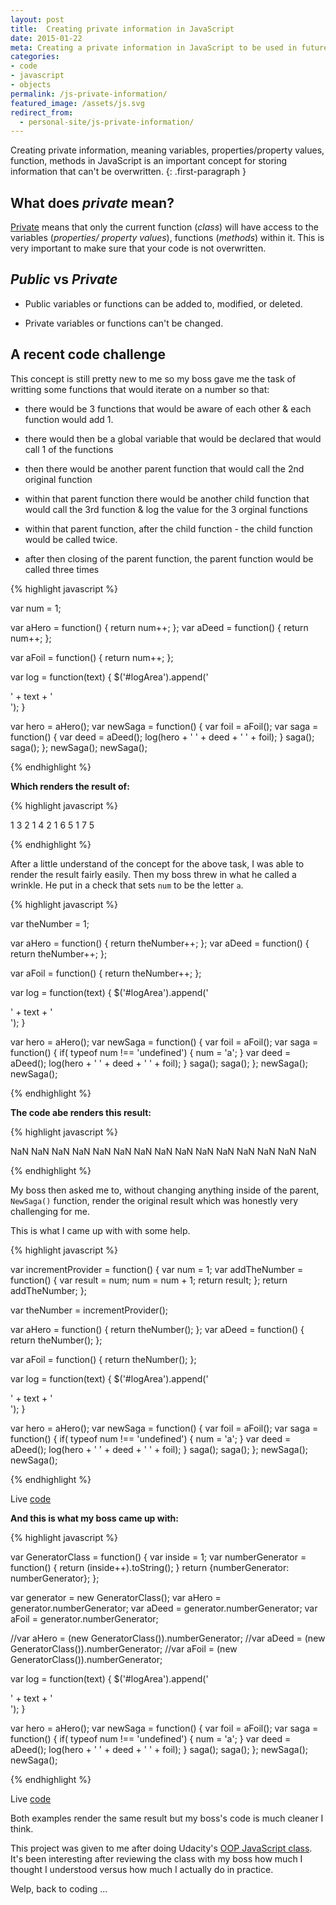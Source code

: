 ```yaml
---
layout: post
title:  Creating private information in JavaScript
date: 2015-01-22
meta: Creating a private information in JavaScript to be used in future functions
categories:
- code
- javascript
- objects
permalink: /js-private-information/
featured_image: /assets/js.svg
redirect_from:
  - personal-site/js-private-information/
---
```


Creating private information, meaning variables, properties/property values, function, methods in JavaScript is an important concept for storing information that can't be overwritten.
{: .first-paragraph }

## What does _private_ mean?

[Private](//javascript.crockford.com/private.html) means that only the current function (_class_) will have access to the variables (_properties/ property values_), functions (_methods_) within it. This is very important to make sure that your code is not overwritten.

## _Public_ vs _Private_

- Public variables or functions can be added to, modified, or deleted.

- Private variables or functions can't be changed.

## A recent code challenge

This concept is still pretty new to me so my boss gave me the task of writting some functions that would iterate on a number so that:

- there would be 3 functions that would be aware of each other & each function would add 1.

- there would then be a global variable that would be declared that would call 1 of the functions

- then there would be another parent function that would call the 2nd original function

- within that parent function there would be another child function that would call the 3rd function & log the value for the 3 orginal functions

- within that parent function, after the child function - the child function would be called twice.

- after then closing of the parent function, the parent function would be called three times

{% highlight javascript %}

var num = 1;

var aHero = function() {
  return num++;
};
var aDeed = function() {
  return num++;
};

var aFoil = function() {
  return num++;
};

var log = function(text) {
  $('#logArea').append('<div>' + text + '</div>');
}

var hero = aHero();
var newSaga = function() {
  var foil = aFoil();
  var saga = function() {
    var deed = aDeed();
    log(hero + ' ' + deed + ' ' + foil);
  }
  saga();
  saga();
};
newSaga();
newSaga();

{% endhighlight %}

**Which renders the result of:**

{% highlight javascript %}

1 3 2
1 4 2
1 6 5
1 7 5

{% endhighlight %}

After a little understand of the concept for the above task, I was able to render the result fairly easily. Then my boss threw in what he called a wrinkle. He put in a check that sets `num` to be the letter `a`.

{% highlight javascript %}

var theNumber = 1;

var aHero = function() {
  return theNumber++;
};
var aDeed = function() {
  return theNumber++;
};

var aFoil = function() {
  return theNumber++;
};

var log = function(text) {
  $('#logArea').append('<div>' + text + '</div>');
}

var hero = aHero();
var newSaga = function() {
  var foil = aFoil();
  var saga = function() {
  	if( typeof num !== 'undefined') {
      num = 'a';
    }
    var deed = aDeed();
    log(hero + ' ' + deed + ' ' + foil);
  }
  saga();
  saga();
};
newSaga();
newSaga();

{% endhighlight %}

**The code abe renders this result:**

{% highlight javascript %}

NaN NaN NaN
NaN NaN NaN
NaN NaN NaN
NaN NaN NaN
NaN NaN NaN

{% endhighlight %}

My boss then asked me to, without changing anything inside of the parent, `NewSaga()` function, render the original result which was honestly very challenging for me.

This is what I came up with with some help.

{% highlight javascript %}

var incrementProvider = function() {
  var num = 1;
  var addTheNumber = function() {
    var result = num;
    num = num + 1;
    return result;
  };
  return addTheNumber;
};

var theNumber = incrementProvider();

var aHero = function() {
  return theNumber();
};
var aDeed = function() {
  return theNumber();
};

var aFoil = function() {
  return theNumber();
};

var log = function(text) {
  $('#logArea').append('<div>' + text + '</div>');
}

var hero = aHero();
var newSaga = function() {
  var foil = aFoil();
  var saga = function() {
    if( typeof num !== 'undefined') {
      num = 'a';
    }
    var deed = aDeed();
    log(hero + ' ' + deed + ' ' + foil);
  }
  saga();
  saga();
};
newSaga();
newSaga();

{% endhighlight %}

Live [code](//codepen.io/yowainwright/pen/14c4a193a20462b0b7c23a8b3128bc2d)

**And this is what my boss came up with:**

{% highlight javascript %}


var GeneratorClass = function() {
  var inside = 1;
  var numberGenerator = function() {
    return (inside++).toString();
  }
  return {numberGenerator: numberGenerator};
};

var generator = new GeneratorClass();
var aHero = generator.numberGenerator;
var aDeed = generator.numberGenerator;
var aFoil = generator.numberGenerator;

//var aHero = (new GeneratorClass()).numberGenerator;
//var aDeed = (new GeneratorClass()).numberGenerator;
//var aFoil = (new GeneratorClass()).numberGenerator;

var log = function(text) {
  $('#logArea').append('<div>' + text + '</div>');
}

var hero = aHero();
var newSaga = function() {
  var foil = aFoil();
  var saga = function() {
    if( typeof num !== 'undefined') {
      num = 'a';
    }
    var deed = aDeed();
    log(hero + ' ' + deed + ' ' + foil);
  }
  saga();
  saga();
};
newSaga();
newSaga();

{% endhighlight %}

Live [code](http://codepen.io/scottlaplante/pen/RryKEe)

Both examples render the same result but my boss's code is much cleaner I think.

This project was given to me after doing Udacity's [OOP JavaScript class](//www.udacity.com/course/object-oriented-javascript--ud015). It's been interesting after reviewing the class with my boss how much I thought I understood versus how much I actually do in practice.

Welp, back to coding ...












